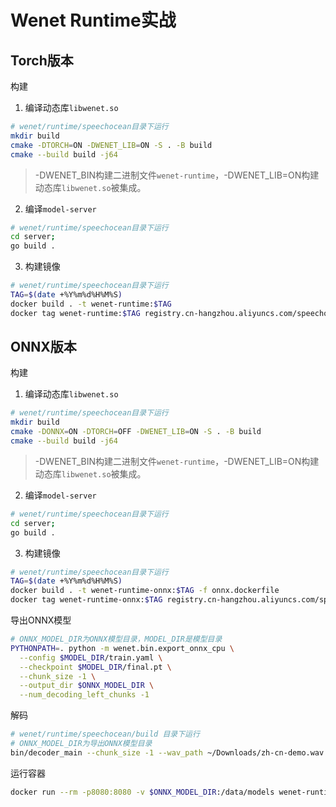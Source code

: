 # Wenet Runtime实战

## Torch版本

构建

1. 编译动态库`libwenet.so`

```bash
# wenet/runtime/speechocean目录下运行
mkdir build
cmake -DTORCH=ON -DWENET_LIB=ON -S . -B build
cmake --build build -j64
```

> -DWENET_BIN构建二进制文件`wenet-runtime`，-DWENET_LIB=ON构建动态库`libwenet.so`被集成。

2. 编译`model-server`

```bash
# wenet/runtime/speechocean目录下运行
cd server;
go build .
```

3. 构建镜像

```bash
# wenet/runtime/speechocean目录下运行
TAG=$(date +%Y%m%d%H%M%S)
docker build . -t wenet-runtime:$TAG
docker tag wenet-runtime:$TAG registry.cn-hangzhou.aliyuncs.com/speechocean/wenet-runtime:$TAG
```

## ONNX版本

构建

1. 编译动态库`libwenet.so`

```bash
# wenet/runtime/speechocean目录下运行
mkdir build
cmake -DONNX=ON -DTORCH=OFF -DWENET_LIB=ON -S . -B build
cmake --build build -j64
```

> -DWENET_BIN构建二进制文件`wenet-runtime`，-DWENET_LIB=ON构建动态库`libwenet.so`被集成。

2. 编译`model-server`

```bash
# wenet/runtime/speechocean目录下运行
cd server;
go build .
```

3. 构建镜像

```bash
# wenet/runtime/speechocean目录下运行
TAG=$(date +%Y%m%d%H%M%S)
docker build . -t wenet-runtime-onnx:$TAG -f onnx.dockerfile
docker tag wenet-runtime-onnx:$TAG registry.cn-hangzhou.aliyuncs.com/speechocean/wenet-runtime:$TAG
```

导出ONNX模型

```bash
# ONNX_MODEL_DIR为ONNX模型目录，MODEL_DIR是模型目录
PYTHONPATH=. python -m wenet.bin.export_onnx_cpu \
  --config $MODEL_DIR/train.yaml \
  --checkpoint $MODEL_DIR/final.pt \
  --chunk_size -1 \
  --output_dir $ONNX_MODEL_DIR \
  --num_decoding_left_chunks -1
```

解码

```bash
# wenet/runtime/speechocean/build 目录下运行
# ONNX_MODEL_DIR为导出ONNX模型目录
bin/decoder_main --chunk_size -1 --wav_path ~/Downloads/zh-cn-demo.wav --onnx_dir $ONNX_MODEL_DIR --unit_path $ONNX_MODEL_DIR/words.txt
```

运行容器

```bash
docker run --rm -p8080:8080 -v $ONNX_MODEL_DIR:/data/models wenet-runtime-onnx -model_path /data/models/ -model_name wenet -model_version 1.0
```

